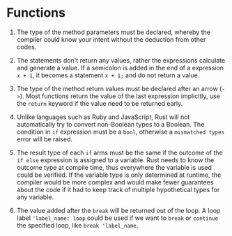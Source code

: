 # Functions

1. The type of the method parameters must be declared, whereby the compiler could know your intent without the deduction from other codes.

2. The statements don't return any values, rather the expressions calculate and generate a value. If a semicolon is added in the end of a expression `x + 1`, it becomes a statement `x + 1;` and do not return a value.

3. The type of the method return values must be declared after an arrow (`->`). Most functions return the value of the last expression implicitly, use the `return` keyword if the value need to be returned early.

4. Unlike languages such as Ruby and JavaScript, Rust will not automatically try to convert non-Boolean types to a Boolean. The condition in `if` expression must be a `bool`, otherwise a `mismatched types` error will be raised.

5. The result type of each `if` arms must be the same if the outcome of the `if else` expression is assigned to a variable. Rust needs to know the outcome type at compile time, thus everywhere the variable is used could be verified. If the variable type is only determined at runtime, the compiler would be more complex and would make fewer guarantees about the code if it had to keep track of multiple hypothetical types for any variable.

6. The value added after the `break` will be returned out of the loop. A loop label `'label_name: loop` could be used if we want to `break` or `continue` the specified loop, like `break 'label_name`.
